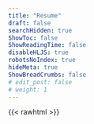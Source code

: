 ```yaml
---
title: "Resume"
draft: false
searchHidden: true
ShowToc: false
ShowReadingTime: false
disableHLJS: true
robotsNoIndex: true
hideMeta: true
ShowBreadCrumbs: false
# edit_post: false
# weight: 1
---
```


{{< rawhtml >}}

<!DOCTYPE html>
<html lang="en">

<head>
    <meta charset="UTF-8">
    <meta http-equiv="Content-Type" content="text/html; charset=utf-8">
    <title>Resume</title>
    <style>

        body {
            position: relative;
        }

        .download-btn {
            position: absolute;
            top: 115px;
            right: 20px;
            color: #282828;
            font-weight: bold;
            padding: 8px 18px; /* Adjusted height */
            text-transform: uppercase;
            border: none;
            border-radius: 5px;
            cursor: pointer;
            transition: background-color 0.4s ease;
        }

        .download-btn:hover {
            background-color: #282828; /* Darker color on hover */
            color: #ebdbb2;
        }

        .dark .download-btn {
            position: absolute;
            top: 115px;
            right: 20px;
            color: #ebdbb2;
            font-weight: bold;
            padding: 8px 18px; /* Adjusted height */
            text-transform: uppercase;
            border: none;
            border-radius: 5px;
            cursor: pointer;
            transition: background-color 0.4s ease;
        }

        .dark .download-btn:hover {
            background-color: #ebdbb2; /* Darker color on hover */
            color: #282828;
        }
    </style>
</head>

<body>
    <button class="download-btn" onclick="downloadResume()">Download PDF</button>

    <script>
        function downloadResume() {
            // Redirect to the Google Drive file link
            window.location.href = 'https://drive.google.com/file/d/15DDC7FyjPutTK07pLVj7Pcz4qgx0VIkw/view?usp=sharing';
        }
    </script>
</body>

</html>


{{< /rawhtml >}}



{{< rawhtml >}}

<!DOCTYPE html>
<html lang="en">
<head>
  <meta charset="UTF-8">
  <meta name="viewport" content="width=device-width, initial-scale=1.0">

</head>
<body style="font-family: Arial, sans-serif; line-height: 1.6; margin: 0; padding: 0;">
   <div style="background: #a899841a; padding: 20px; margin: 5px; border-radius: 10px;">

  <header style="padding: 20px; text-align: center;">
    <h1 style="margin: 0; font-size: 50px">Asad Ullah</h1>
    <h2 style="font-size: 1.2em; margin: 0; opacity: 0.3;">Junior Penetration Tester</h2>
  </header>

  <section style="padding: 20px; text-align: center;"><b>
  <p>+92 3456060484 • <a href="mailto:root@iasad.me" style="text-decoration: none;">root@iasad.me</a> • <a href="https://www.linkedin.com/in/asadse7en" target="_blank" style="text-decoration: none;">LinkedIn</a> • <a href="https://github.com/asadse7en" target="_blank" style="text-decoration: none;">GitHub</a> • <a href="https://iasad.me" target="_blank" style="text-decoration: none;">iasad.me</a> • Peshawar, Pakistan</p>
  </b></section>

  <section style="padding: 20px;">
    <h2 style="margin: 0;">OBJECTIVE</h2><br>
    <p style="margin: 0; opacity= 0.8;">
      As a fresh computer science graduate passionate about cybersecurity, I am looking for opportunities to both apply and enhance my skills in ethical hacking, penetration testing, and cybersecurity research. With a solid technical foundation, I excel in identifying vulnerabilities, conducting thorough assessments, and proposing actionable security solutions. I am committed to staying ahead of evolving threats and collaborating with teams to strengthen digital security.
    </p>
  </section>

  <section style="padding: 20px;">
    <h2 style="margin: 0;">EXPERIANCE</h2><br>
    <p style="margin: 0;">
    <strong>Security Engineer Intern | nccs.pk | Peshawar, Pakistan</strong>
    <span style="float: right;"><i>March 2023 - June 2023</i></span>
    </p>

    <ul style="padding: 20px; margin: 0;">
      <li>Conducted comprehensive vulnerability assessments and penetration tests on web applications, identifying and documenting security weaknesses.</li>
      <li>Strategically optimized students' comprehension of digital forensics and cryptography by creating compelling presentations on capture the flag challenges, resulting in increased engagement and deeper understanding.</li>
      <li>Worked closely with Seniors to research and analyze emerging threats and attack vectors, staying up-to-date with evolving cyber threats and assisting in the development of proactive defense strategies.</li>
    </ul>
  </section>

  <section style="padding: 20px;">
    <h2 style="margin: 0;">PROJECTS</h2><br>
    <p style="margin: 0;">
    <strong>fypCTF</strong>
    <span style="float: right;"><i><a href="https://github.com/yourusername/fypCTF" target="_blank" style=" text-decoration: none;">View on GitHub</a></i></span>
    <ul style="padding: 20px; margin: 0;">
      <li>Developed a platform with Django Python to seamlessly organize CTF events.</li>
      <li>Integrated YML-based configuration management into the platform, enabling streamlined event setup and easy customization.</li>
      <li>Implemented a robust statistics dashboard for comprehensive event data analysis, enabling organizers to make informed decisions for future events.</li>
      <li>Managed and hosted a CTF event attracting 500+ participants and featuring 40 challenges.</li>
    </ul>
    <p style="margin: 0;">
    <strong>NFA-to-DFA</strong>
    <span style="float: right;"><i><a href="https://github.com/yourusername/NFA-to-DFA" target="_blank" style="text-decoration: none;">View on GitHub</a></i></span>
    <ul style="padding: 20px; margin: 0;">
      <li>Developed a Python script to automate the conversion of Non-deterministic Finite Automata (NFA) to Deterministic Finite Automata (DFA).</li>
    </ul>    
  </section>

  <section style="padding: 20px;">
    <h2 style="margin: 0;">EDUCATION</h2><br>
    <p style="margin: 0;">
    <strong>Bachelor of Science in Computer Science</strong>
    <span style="float: right;"><i>Sep 2019 - July 2023</i></span>
    <br>
      The University of Agriculture, Peshawar<br>
      CGPA: 3.6/4
    </p>
    <br>
    <strong>Higher Secondary School Certificate</strong>
    <span style="float: right;"><i>July 2017 - May 2019</i></span>
    <br>
      BISE Swat<br>
      Grade: A
    </p>
  </section>

  <section style="padding: 20px;">
    <h2 style="margin: 0;">COURSES AND CERTIFICATION</h2><br>
    <ul style="padding: 20px; margin: 5px;">
      <li><strong>Certified in Cybersecurity - NAVTTC</strong><span style="float: right;"><i><a href="https://drive.google.com/file/d/1VshJ3ccuXv-ZkKVCRAx7BwwkVlClc6VG/view" target="_blank" style="text-decoration: none;">View Credentials</a></i></span></li>
      <li><strong>Google Cybersecurity Professional Certificate</strong><span style="float: right;"><i><a href="https://www.credly.com/badges/dfdaafa409d5d4-4692-4b89-a8e1-0a56d46553b1/public_url" target="_blank" style="text-decoration: none;">View Credentials</a></i></span></li>
      <li><strong>Google IT Support Professional Certificate</strong><span style="float: right;"><i><a href="https://www.credly.com/badges/d409d5d4-4692-4b89-a8e1-0a56d46553b1/public_url" target="_blank" style="text-decoration: none;">View Credentials</a></i></span></li>
      <li><strong>Microsoft 365 Professional Certificate</strong><span style="float: right;"><i><a href="https://www.coursera.org/account/accomplishments/specialization/Q4XST7FEQCKD" target="_blank" style="text-decoration: none;">View Credentials</a></i></span></li>
      <li><strong>IBM Cybersecurity Analyst Professional Certificate</strong><span style="float: right;"><i><a href="https://www.credly.com/badges/18e0b781-dbcb-4830-ad80-9ec2df49b361/public_url" target="_blank" style="text-decoration: none;">View Credentials</a></i></span></li>
      <li><strong>Practical Ethical Hacking - TCM Security</strong><span style="float: right;"><i><a href="link-to-credentials" target="_blank" style="text-decoration: none;">View Credentials</a></i></span></li>
      <li><strong>Computer Networking - KPITB</strong><span style="float: right;"><i><a href="https://iasad.notion.site/Corvit-Classes-a478a277786146f1a647ee6cad392ca8" target="_blank" style="text-decoration: none;">View Credentials</a></i></span></li>
    </ul>
  </section>

  <section style="padding: 20px;">
    <h2 style="margin: 0;">ACTIVITIES...</h2><br>
    <ul style="padding: 0; margin: 0;">
      <li>CyberHackathon 2022 finalist - ignite/MoiiT.</li>
      <li>Organized multiple cybersecurity workshops for juniors.</li>
      <li>Organized aupCTF event with 500+ participants.</li>
      <li>Pwned 50+ vulnerable machines (HTB+PG+THM).</li>
      <li>Top 1% [0xC] on Tryhackme (333+ days streak).</li>
    </ul>
    <br>
    
</div>
</body>
</html>

{{< /rawhtml >}}
